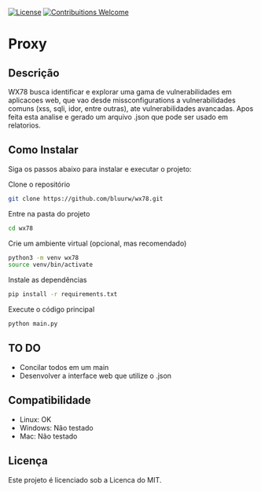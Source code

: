 [![License](https://img.shields.io/badge/license-MIT-_red.svg)](https://opensource.org/licenses/MIT)
[![Contribuitions Welcome](https://img.shields.io/badge/contribuitions-welcome-brightgreen.svg?style=flat)](https://github.com/bluurw/wx78/issues)

# **Proxy**

## **Descrição**

WX78 busca identificar e explorar uma gama de vulnerabilidades em aplicacoes web, que vao desde missconfigurations a vulnerabilidades comuns (xss, sqli, idor, entre outras), ate vulnerabilidades avancadas. Apos feita esta analise e gerado um arquivo .json que pode ser usado em relatorios.

## **Como Instalar**

Siga os passos abaixo para instalar e executar o projeto:

Clone o repositório
```bash
git clone https://github.com/bluurw/wx78.git
```

Entre na pasta do projeto
```bash
cd wx78
```

Crie um ambiente virtual (opcional, mas recomendado)
```bash
python3 -m venv wx78
source venv/bin/activate
```

Instale as dependências
```bash
pip install -r requirements.txt
```

Execute o código principal
```bash
python main.py
```

## **TO DO**

- Concilar todos em um main
- Desenvolver a interface web que utilize o .json

## **Compatibilidade**
- Linux: OK
- Windows: Não testado
- Mac: Não testado

## **Licença**

Este projeto é licenciado sob a Licenca do MIT.